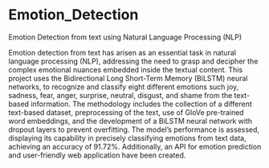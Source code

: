 # Emotion_Detection
Emotion Detection from text using Natural Language Processing (NLP) 

Emotion detection from text has arisen as an essential task in natural language processing (NLP), addressing the need to grasp and decipher the complex emotional nuances embedded inside the textual content. This project uses the Bidirectional Long Short-Term Memory (BiLSTM) neural networks, to recognize and classify eight different emotions such joy, sadness, fear, anger, surprise, neutral, disgust, and shame from the text-based information.
The methodology includes the collection of a different text-based dataset, preprocessing of the text, use of GloVe pre-trained word embeddings, and the development of a BiLSTM neural network with dropout layers to prevent overfitting. The model’s performance is assessed, displaying its capability in precisely classifying emotions from text data, achieving an accuracy of 91.72%. Additionally, an API for emotion prediction and user-friendly web application have been created. 